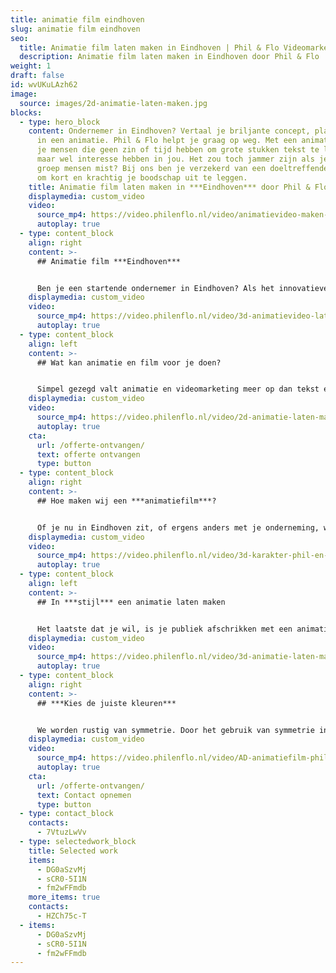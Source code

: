 ```yaml
---
title: animatie film eindhoven
slug: animatie film eindhoven
seo:
  title: Animatie film laten maken in Eindhoven | Phil & Flo Videomarketing
  description: Animatie film laten maken in Eindhoven door Phil & Flo |Onderscheidende content ✔ Gepersonaliseerd verhaal ✔ Creatief, interactief & innovatief
weight: 1
draft: false
id: wvUKuLAzh62
image:
  source: images/2d-animatie-laten-maken.jpg
blocks:
  - type: hero_block
    content: Ondernemer in Eindhoven? Vertaal je briljante concept, plan of product
      in een animatie. Phil & Flo helpt je graag op weg. Met een animatie bereik
      je mensen die geen zin of tijd hebben om grote stukken tekst te lezen,
      maar wel interesse hebben in jou. Het zou toch jammer zijn als je die
      groep mensen mist? Bij ons ben je verzekerd van een doeltreffende animatie
      om kort en krachtig je boodschap uit te leggen.
    title: Animatie film laten maken in ***Eindhoven*** door Phil & Flo
    displaymedia: custom_video
    video:
      source_mp4: https://video.philenflo.nl/video/animatievideo-maken-phil-en-flo.mp4
      autoplay: true
  - type: content_block
    align: right
    content: >-
      ## Animatie film ***Eindhoven***


      Ben je een startende ondernemer in Eindhoven? Als het innovatieve hart van Nederland worden er vaak producten of diensten aangeboden die vaak moeilijk uit te leggen zijn in tekst, en illustraties zien er ook vaak ingewikkeld uit. Toch wil je graag aan je (toekomstige) klanten overbrengen wat je te bieden hebt. Dat kun je heel goed doen met animatie & film. In Eindhoven helpt Phil & Flo bedrijven en ondernemers met het pakkend vertellen van hun verhaal.
    displaymedia: custom_video
    video:
      source_mp4: https://video.philenflo.nl/video/3d-animatievideo-laten-maken-phil-en-flo.mp4
      autoplay: true
  - type: content_block
    align: left
    content: >-
      ## Wat kan animatie en film voor je doen?


      Simpel gezegd valt animatie en videomarketing meer op dan tekst en brengt je boodschap beter over. Als je een bepaalde doelgroep wilt bereiken, is animatie een sterke manier om de aandacht te pakken en vast te houden. Het visueel maken van informatie is niet alleen leuker om naar te kijken: je doelgroep zal je informatie — en je merk! — beter onthouden als je het presenteert in bewegende beelden.
    displaymedia: custom_video
    video:
      source_mp4: https://video.philenflo.nl/video/2d-animatie-laten-maken-phil-en-flo2.mp4
      autoplay: true
    cta:
      url: /offerte-ontvangen/
      text: offerte ontvangen
      type: button
  - type: content_block
    align: right
    content: >-
      ## Hoe maken wij een ***animatiefilm***?


      Of je nu in Eindhoven zit, of ergens anders met je onderneming, we komen graag bij je langs om vrijblijvend de mogelijkheden door te spreken. Je bent ook van harte welkom op een van onze kantoren (Hurksestraat 64, Eindhoven). Als we besluiten in zee te gaan, houden we je nauw betrokken bij het maken van de concepten en scripts. Zo weten we allebei zeker dat je tevreden zult zijn met het eindresultaat.
    displaymedia: custom_video
    video:
      source_mp4: https://video.philenflo.nl/video/3d-karakter-phil-en-flo.mp4
      autoplay: true
  - type: content_block
    align: left
    content: >-
      ## In ***stijl*** een animatie laten maken


      Het laatste dat je wil, is je publiek afschrikken met een animatiestijl die helemaal niet bij jou past. Als de stijl en inhoud van een animatie botsen, brengt dat kijkers in verwarring. Daarom maken de specialisten van Phil & Flo graag kennis met je. Zo zien we welke stijlen we beter kunnen hanteren dan andere: zakelijk, educatief en/of speels. Wat de grafische vormgeving betreft, houden we ons graag aan je huisstijl, maar ook zonder huisstijl vinden we de juiste toon en beeldtaal om je boodschap zo goed mogelijk uit te dragen.
    displaymedia: custom_video
    video:
      source_mp4: https://video.philenflo.nl/video/3d-animatie-laten-maken-phil-en-flo1.mp4
      autoplay: true
  - type: content_block
    align: right
    content: >-
      ## ***Kies de juiste kleuren***


      We worden rustig van symmetrie. Door het gebruik van symmetrie in je vormgeving kun je een veilige, vertrouwde boodschap overbrengen. Asymmetrische beelden zorgen daarentegen voor prikkelingen en zetten aan tot actie. Ook kleuren spelen hierbij een grote rol. Zo staat bijvoorbeeld blauw voor ‘vertrouwen’ en groen voor ‘groei’ en ‘gezondheid’. Rood staat voor gevaar, warmte en actie. Kleur in je animatie zorgt dus voor verschillende acties.
    displaymedia: custom_video
    video:
      source_mp4: https://video.philenflo.nl/video/AD-animatiefilm-phil-en-flo.mp4
      autoplay: true
    cta:
      url: /offerte-ontvangen/
      text: Contact opnemen
      type: button
  - type: contact_block
    contacts:
      - 7VtuzLwVv
  - type: selectedwork_block
    title: Selected work
    items:
      - DG0aSzvMj
      - sCR0-5I1N
      - fm2wFFmdb
    more_items: true
    contacts:
      - HZCh75c-T
  - items:
      - DG0aSzvMj
      - sCR0-5I1N
      - fm2wFFmdb
---
```

